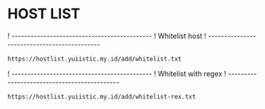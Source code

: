 # HOST LIST

! --------------------------------------------
! Whitelist host
! --------------------------------------------
```
https://hostlist.yuiistic.my.id/add/whitelist.txt
```

! --------------------------------------------
! Whitelist with regex
! --------------------------------------------
```
https://hostlist.yuiistic.my.id/add/whitelist-rex.txt
```
